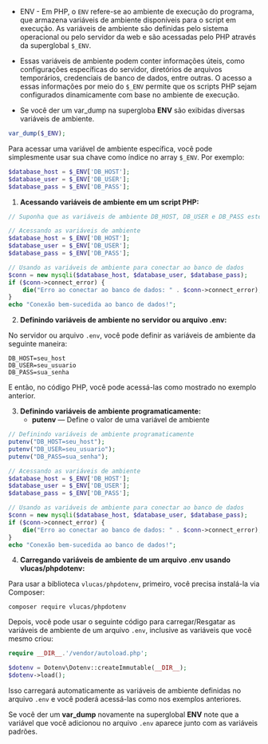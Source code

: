 
- ENV - Em PHP, o `ENV` refere-se ao ambiente de execução do programa, que armazena variáveis de ambiente disponíveis para o script em execução. As variáveis de ambiente são definidas pelo sistema operacional ou pelo servidor da web e são acessadas pelo PHP através da superglobal `$_ENV`.

- Essas variáveis de ambiente podem conter informações úteis, como configurações específicas do servidor, diretórios de arquivos temporários, credenciais de banco de dados, entre outras. O acesso a essas informações por meio do `$_ENV` permite que os scripts PHP sejam configurados dinamicamente com base no ambiente de execução.

- Se você der um var_dump na supergloba **ENV** são exibidas diversas variáveis de ambiente.
``` php
var_dump($_ENV);
```

Para acessar uma variável de ambiente específica, você pode simplesmente usar sua chave como índice no array `$_ENV`. Por exemplo:
``` php
$database_host = $_ENV['DB_HOST'];
$database_user = $_ENV['DB_USER'];
$database_pass = $_ENV['DB_PASS'];
```

1. **Acessando variáveis de ambiente em um script PHP:**

```php
// Suponha que as variáveis de ambiente DB_HOST, DB_USER e DB_PASS estejam definidas

// Acessando as variáveis de ambiente
$database_host = $_ENV['DB_HOST'];
$database_user = $_ENV['DB_USER'];
$database_pass = $_ENV['DB_PASS'];

// Usando as variáveis de ambiente para conectar ao banco de dados
$conn = new mysqli($database_host, $database_user, $database_pass);
if ($conn->connect_error) {
    die("Erro ao conectar ao banco de dados: " . $conn->connect_error);
}
echo "Conexão bem-sucedida ao banco de dados!";
```

2. **Definindo variáveis de ambiente no servidor ou arquivo .env:**

No servidor ou arquivo `.env`, você pode definir as variáveis de ambiente da seguinte maneira:

```
DB_HOST=seu_host
DB_USER=seu_usuario
DB_PASS=sua_senha
```

E então, no código PHP, você pode acessá-las como mostrado no exemplo anterior.

3. **Definindo variáveis de ambiente programaticamente:**
	- **putenv** — Define o valor de uma variável de ambiente

```php
// Definindo variáveis de ambiente programaticamente
putenv("DB_HOST=seu_host");
putenv("DB_USER=seu_usuario");
putenv("DB_PASS=sua_senha");

// Acessando as variáveis de ambiente
$database_host = $_ENV['DB_HOST'];
$database_user = $_ENV['DB_USER'];
$database_pass = $_ENV['DB_PASS'];

// Usando as variáveis de ambiente para conectar ao banco de dados
$conn = new mysqli($database_host, $database_user, $database_pass);
if ($conn->connect_error) {
    die("Erro ao conectar ao banco de dados: " . $conn->connect_error);
}
echo "Conexão bem-sucedida ao banco de dados!";
```

4. **Carregando variáveis de ambiente de um arquivo .env usando vlucas/phpdotenv:**

Para usar a biblioteca `vlucas/phpdotenv`, primeiro, você precisa instalá-la via Composer:

```
composer require vlucas/phpdotenv
```

Depois, você pode usar o seguinte código para carregar/Resgatar  as variáveis de ambiente de um arquivo `.env`, inclusive as variáveis que você mesmo criou:

```php
require __DIR__.'/vendor/autoload.php';

$dotenv = Dotenv\Dotenv::createImmutable(__DIR__);
$dotenv->load();
```

Isso carregará automaticamente as variáveis de ambiente definidas no arquivo `.env` e você poderá acessá-las como nos exemplos anteriores.

Se você der um **var_dump** novamente na superglobal  **ENV**  note que a variável que você adicionou no arquivo `.env` aparece junto com as variáveis padrões.